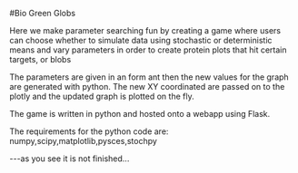 #Bio Green Globs


Here we make parameter searching fun by creating a game where users can choose whether to simulate data using stochastic or deterministic means and vary parameters in order to create protein plots that hit certain targets, or blobs

The parameters are given in an form ant then the new values for the graph are generated with python. 
The new XY coordinated are passed on to the plotly and the updated graph is plotted on the fly.

The game is written in python and hosted onto a webapp using Flask.

The requirements for the python code are: numpy,scipy,matplotlib,pysces,stochpy


---as you see it is not finished...

